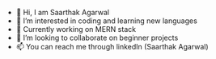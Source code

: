 - 👋 Hi, I am Saarthak Agarwal
- 👀 I’m interested in coding and learning new languages
- 🌱 Currently working on MERN stack
- 💞️ I’m looking to collaborate on beginner projects
- 📫 You can reach me through linkedIn (Saarthak Agarwal)

<!---
Saarthak1234/Saarthak1234 is a ✨ special ✨ repository because its `README.md` (this file) appears on your GitHub profile.
You can click the Preview link to take a look at your changes.
--->
